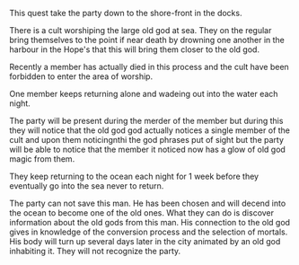 This quest take the party down to the shore-front in the docks.  
  
There is a cult worshiping the large old god at sea. They on the regular bring themselves to the point if near death by drowning one another in the harbour in the Hope's that this will bring them closer to the old god.  
  
Recently a member has actually died in this process and the cult have been forbidden to enter the area of worship.  
  
One member keeps returning alone and wadeing out into the water each night.  
  
The party will be present during the merder of the member but during this they will notice that the old god god actually notices a single member of the cult and upon them noticingnthi the god phrases put of sight but the party will be able to notice that the member it noticed now has a glow of old god magic from them.  
  
They keep returning to the ocean each night for 1 week before they eventually go into the sea never to return.  
  
The party can not save this man. He has been chosen and will decend into the ocean to become one of the old ones. What they can do is discover information about the old gods from this man. His connection to the old god gives in knowledge of the conversion process and the selection of mortals.  
His body will turn up several days later in the city animated by an old god inhabiting it. They will not recognize the party.